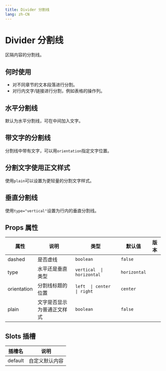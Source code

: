 ```yaml
---
title: Divider 分割线
lang: zh-CN
---
```



# Divider 分割线

区隔内容的分割线。

## 何时使用

- 对不同章节的文本段落进行分割。
- 对行内文字/链接进行分割，例如表格的操作列。

## 水平分割线

默认为水平分割线，可在中间加入文字。

<demo src="../../../../example/divider/basic.svelte"  github='Divider'></demo>

## 带文字的分割线

分割线中带有文字，可以用`orientation`指定文字位置。

<demo src="../../../../example/divider/slot.svelte"  github='Divider'></demo>

## 分割文字使用正文样式

使用`plain`可以设置为更轻量的分割文字样式。

<demo src="../../../../example/divider/plain.svelte"  github='Divider'></demo>

## 垂直分割线

使用`type="vertical"`设置为行内的垂直分割线。

<demo src="../../../../example/divider/vertical.svelte"  github='Divider'></demo>

## Props 属性

| 属性        | 说明                       | 类型                        | 默认值       | 版本 |
| ----------- | -------------------------- | --------------------------- | ------------ | ---- |
| dashed      | 是否虚线                   | `boolean`                   | `false`      |      |
| type        | 水平还是垂直类型           | `vertical  \| horizontal`   | `horizontal` |      |
| orientation | 分割线标题的位置           | `left  \| center  \| right` | `center`     |      |
| plain       | 文字是否显示为普通正文样式 | `boolean`                   | `false`      |      |

## Slots 插槽

| 插槽名  | 说明           |
| ------- | -------------- |
| default | 自定义默认内容 |
